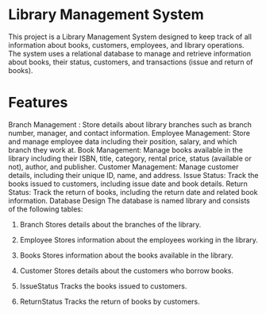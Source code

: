 # Library Management System
This project is a Library Management System designed to keep track of all information about books, customers, employees, and library operations. The system uses a relational database to manage and retrieve information about books, their status, customers, and transactions (issue and return of books).

# Features
Branch Management : Store details about library branches such as branch number, manager, and contact information.
Employee Management: Store and manage employee data including their position, salary, and which branch they work at.
Book Management: Manage books available in the library including their ISBN, title, category, rental price, status (available or not), author, and publisher.
Customer Management: Manage customer details, including their unique ID, name, and address.
Issue Status: Track the books issued to customers, including issue date and book details.
Return Status: Track the return of books, including the return date and related book information.
Database Design
The database is named library and consists of the following tables:

1. Branch
Stores details about the branches of the library.

2. Employee
Stores information about the employees working in the library.

3. Books
Stores information about the books available in the library.

 4. Customer
Stores details about the customers who borrow books.

5. IssueStatus
Tracks the books issued to customers.

 6. ReturnStatus
Tracks the return of books by customers.


